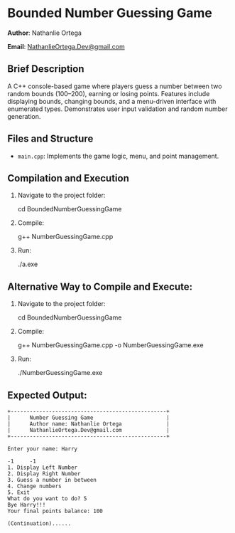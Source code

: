# Bounded Number Guessing Game

**Author**: Nathanlie Ortega


**Email**: NathanlieOrtega.Dev@gmail.com

## Brief Description
A C++ console-based game where players guess a number between two random bounds (100–200), earning or losing points. Features include displaying bounds, changing bounds, and a menu-driven interface with enumerated types. Demonstrates user input validation and random number generation.

## Files and Structure
- `main.cpp`: Implements the game logic, menu, and point management.

## Compilation and Execution
1. Navigate to the project folder:

   cd BoundedNumberGuessingGame

2. Compile:

    g++ NumberGuessingGame.cpp

3. Run:

    ./a.exe


## Alternative Way to Compile and Execute:

1. Navigate to the project folder:

   cd BoundedNumberGuessingGame

2. Compile:

    g++ NumberGuessingGame.cpp -o NumberGuessingGame.exe

3. Run:

    ./NumberGuessingGame.exe


## Expected Output:
``````````````````````````````````````````````````````
+-------------------------------------------------+
|      Number Guessing Game                       |
|      Author name: Nathanlie Ortega              |
|      NathanlieOrtega.Dev@gmail.com              |
+-------------------------------------------------+

Enter your name: Harry

-1     -1
1. Display Left Number
2. Display Right Number
3. Guess a number in between
4. Change numbers
5. Exit
What do you want to do? 5
Bye Harry!!!
Your final points balance: 100

(Continuation)......

````````````````````````````````````````````````````````
